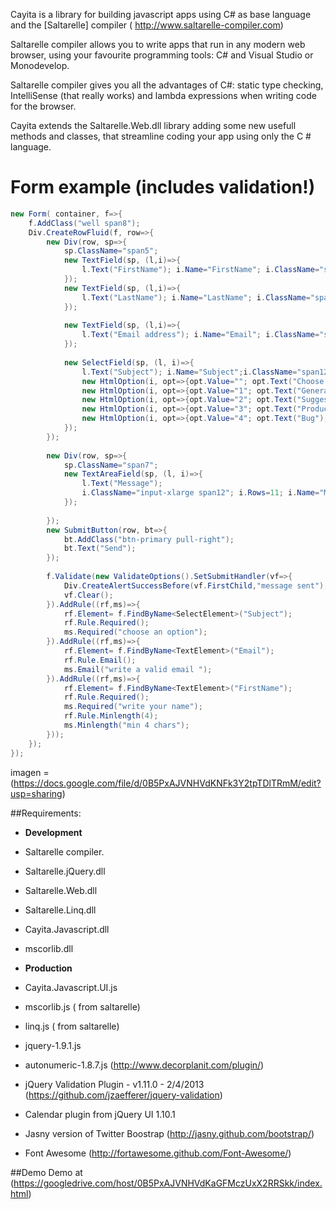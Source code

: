 Cayita is a library for building javascript apps using C#  as base language and the [Saltarelle] compiler ( http://www.saltarelle-compiler.com)

Saltarelle compiler allows you to write apps  that run in any modern web browser, using your favourite programming tools:  C# and Visual Studio or Monodevelop.

Saltarelle compiler gives you  all the advantages of C#:  static type checking, IntelliSense (that really works) and lambda expressions when writing code for the browser. 

Cayita extends the Saltarelle.Web.dll  library adding some new usefull methods and classes, that streamline  coding your app  using only the C # language.

Form  example (includes validation!)
=========================== 

```csharp
new Form( container, f=>{  
    f.AddClass("well span8");  
    Div.CreateRowFluid(f, row=>{  
        new Div(row, sp=>{  
            sp.ClassName="span5";  
            new TextField(sp, (l,i)=>{  
                l.Text("FirstName"); i.Name="FirstName"; i.ClassName="span12";   
            });  
            new TextField(sp, (l,i)=>{  
                l.Text("LastName"); i.Name="LastName"; i.ClassName="span12";   
            });  
              
            new TextField(sp, (l,i)=>{  
                l.Text("Email address"); i.Name="Email"; i.ClassName="span12";   
            });  
              
            new SelectField(sp, (l, i)=>{  
                l.Text("Subject"); i.Name="Subject";i.ClassName="span12";  
                new HtmlOption(i, opt=>{opt.Value=""; opt.Text("Choose One:");});  
                new HtmlOption(i, opt=>{opt.Value="1"; opt.Text("General Customer Service");});  
                new HtmlOption(i, opt=>{opt.Value="2"; opt.Text("Suggestions");});  
                new HtmlOption(i, opt=>{opt.Value="3"; opt.Text("Product Support");});  
                new HtmlOption(i, opt=>{opt.Value="4"; opt.Text("Bug");});  
            });  
        });  
          
        new Div(row, sp=>{  
            sp.ClassName="span7";  
            new TextAreaField(sp, (l, i)=>{  
                l.Text("Message");   
                i.ClassName="input-xlarge span12"; i.Rows=11; i.Name="Message";  
            });  
              
        });  
        new SubmitButton(row, bt=>{  
            bt.AddClass("btn-primary pull-right");  
            bt.Text("Send");  
        });  
          
        f.Validate(new ValidateOptions().SetSubmitHandler(vf=>{  
            Div.CreateAlertSuccessBefore(vf.FirstChild,"message sent");  
            vf.Clear();  
        }).AddRule((rf,ms)=>{  
            rf.Element= f.FindByName<SelectElement>("Subject");  
            rf.Rule.Required();  
            ms.Required("choose an option");  
        }).AddRule((rf,ms)=>{  
            rf.Element= f.FindByName<TextElement>("Email");  
            rf.Rule.Email();  
            ms.Email("write a valid email ");  
        }).AddRule((rf,ms)=>{  
            rf.Element= f.FindByName<TextElement>("FirstName");  
            rf.Rule.Required();  
            ms.Required("write your name");  
            rf.Rule.Minlength(4);  
            ms.Minlength("min 4 chars");  
        }));  
    });  
});  
```
imagen = (https://docs.google.com/file/d/0B5PxAJVNHVdKNFk3Y2tpTDlTRmM/edit?usp=sharing)

##Requirements:
* **Development**
* Saltarelle compiler.
* Saltarelle.jQuery.dll 
* Saltarelle.Web.dll
* Saltarelle.Linq.dll
* Cayita.Javascript.dll
* mscorlib.dll

* **Production**
* Cayita.Javascript.UI.js
* mscorlib.js ( from saltarelle)
* linq.js ( from saltarelle)
* jquery-1.9.1.js
* autonumeric-1.8.7.js (http://www.decorplanit.com/plugin/)
* jQuery Validation Plugin - v1.11.0 - 2/4/2013  (https://github.com/jzaefferer/jquery-validation)
* Calendar plugin from jQuery UI 1.10.1
* Jasny version of Twitter Boostrap (http://jasny.github.com/bootstrap/)
* Font Awesome (http://fortawesome.github.com/Font-Awesome/)


##Demo
Demo at (https://googledrive.com/host/0B5PxAJVNHVdKaGFMczUxX2RRSkk/index.html)

